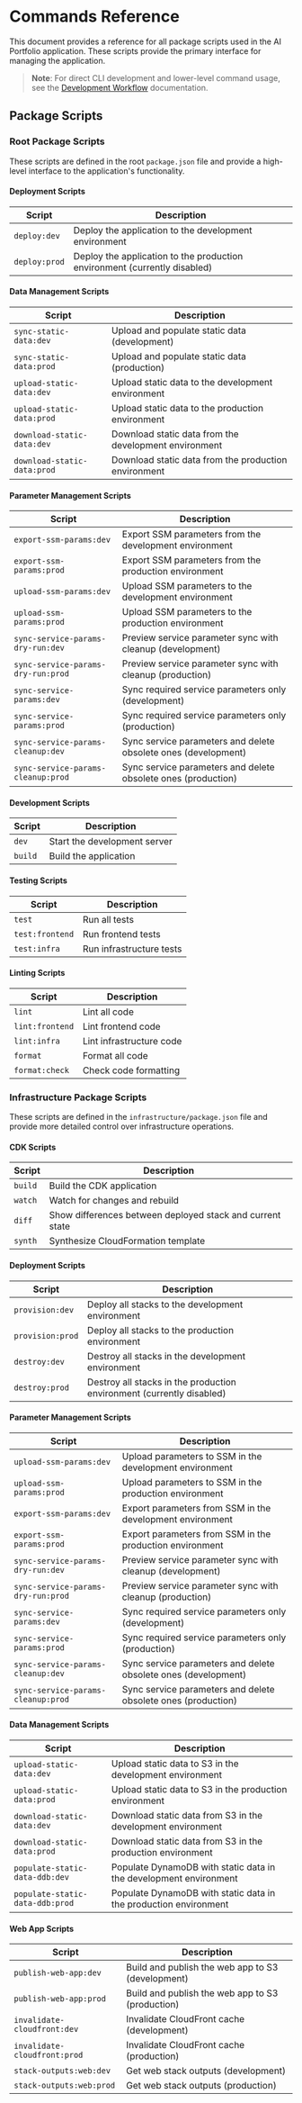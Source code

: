# Commands Reference

This document provides a reference for all package scripts used in the AI Portfolio application. These scripts provide the primary interface for managing the application.

> **Note**: For direct CLI development and lower-level command usage, see the [Development Workflow](../contributing/development-workflow.md#cli-development) documentation.

## Package Scripts

### Root Package Scripts

These scripts are defined in the root `package.json` file and provide a high-level interface to the application's functionality.

#### Deployment Scripts

| Script        | Description                                                               |
| ------------- | ------------------------------------------------------------------------- |
| `deploy:dev`  | Deploy the application to the development environment                     |
| `deploy:prod` | Deploy the application to the production environment (currently disabled) |

#### Data Management Scripts

| Script                      | Description                                           |
| --------------------------- | ----------------------------------------------------- |
| `sync-static-data:dev`      | Upload and populate static data (development)         |
| `sync-static-data:prod`     | Upload and populate static data (production)          |
| `upload-static-data:dev`    | Upload static data to the development environment     |
| `upload-static-data:prod`   | Upload static data to the production environment      |
| `download-static-data:dev`  | Download static data from the development environment |
| `download-static-data:prod` | Download static data from the production environment  |

#### Parameter Management Scripts

| Script                             | Description                                                    |
| ---------------------------------- | -------------------------------------------------------------- |
| `export-ssm-params:dev`            | Export SSM parameters from the development environment         |
| `export-ssm-params:prod`           | Export SSM parameters from the production environment          |
| `upload-ssm-params:dev`            | Upload SSM parameters to the development environment           |
| `upload-ssm-params:prod`           | Upload SSM parameters to the production environment            |
| `sync-service-params-dry-run:dev`  | Preview service parameter sync with cleanup (development)      |
| `sync-service-params-dry-run:prod` | Preview service parameter sync with cleanup (production)       |
| `sync-service-params:dev`          | Sync required service parameters only (development)            |
| `sync-service-params:prod`         | Sync required service parameters only (production)             |
| `sync-service-params-cleanup:dev`  | Sync service parameters and delete obsolete ones (development) |
| `sync-service-params-cleanup:prod` | Sync service parameters and delete obsolete ones (production)  |

#### Development Scripts

| Script  | Description                  |
| ------- | ---------------------------- |
| `dev`   | Start the development server |
| `build` | Build the application        |

#### Testing Scripts

| Script          | Description              |
| --------------- | ------------------------ |
| `test`          | Run all tests            |
| `test:frontend` | Run frontend tests       |
| `test:infra`    | Run infrastructure tests |

#### Linting Scripts

| Script          | Description              |
| --------------- | ------------------------ |
| `lint`          | Lint all code            |
| `lint:frontend` | Lint frontend code       |
| `lint:infra`    | Lint infrastructure code |
| `format`        | Format all code          |
| `format:check`  | Check code formatting    |

### Infrastructure Package Scripts

These scripts are defined in the `infrastructure/package.json` file and provide more detailed control over infrastructure operations.

#### CDK Scripts

| Script  | Description                                               |
| ------- | --------------------------------------------------------- |
| `build` | Build the CDK application                                 |
| `watch` | Watch for changes and rebuild                             |
| `diff`  | Show differences between deployed stack and current state |
| `synth` | Synthesize CloudFormation template                        |

#### Deployment Scripts

| Script           | Description                                                           |
| ---------------- | --------------------------------------------------------------------- |
| `provision:dev`  | Deploy all stacks to the development environment                      |
| `provision:prod` | Deploy all stacks to the production environment                       |
| `destroy:dev`    | Destroy all stacks in the development environment                     |
| `destroy:prod`   | Destroy all stacks in the production environment (currently disabled) |

#### Parameter Management Scripts

| Script                             | Description                                                    |
| ---------------------------------- | -------------------------------------------------------------- |
| `upload-ssm-params:dev`            | Upload parameters to SSM in the development environment        |
| `upload-ssm-params:prod`           | Upload parameters to SSM in the production environment         |
| `export-ssm-params:dev`            | Export parameters from SSM in the development environment      |
| `export-ssm-params:prod`           | Export parameters from SSM in the production environment       |
| `sync-service-params-dry-run:dev`  | Preview service parameter sync with cleanup (development)      |
| `sync-service-params-dry-run:prod` | Preview service parameter sync with cleanup (production)       |
| `sync-service-params:dev`          | Sync required service parameters only (development)            |
| `sync-service-params:prod`         | Sync required service parameters only (production)             |
| `sync-service-params-cleanup:dev`  | Sync service parameters and delete obsolete ones (development) |
| `sync-service-params-cleanup:prod` | Sync service parameters and delete obsolete ones (production)  |

#### Data Management Scripts

| Script                          | Description                                                       |
| ------------------------------- | ----------------------------------------------------------------- |
| `upload-static-data:dev`        | Upload static data to S3 in the development environment           |
| `upload-static-data:prod`       | Upload static data to S3 in the production environment            |
| `download-static-data:dev`      | Download static data from S3 in the development environment       |
| `download-static-data:prod`     | Download static data from S3 in the production environment        |
| `populate-static-data-ddb:dev`  | Populate DynamoDB with static data in the development environment |
| `populate-static-data-ddb:prod` | Populate DynamoDB with static data in the production environment  |

#### Web App Scripts

| Script                       | Description                                       |
| ---------------------------- | ------------------------------------------------- |
| `publish-web-app:dev`        | Build and publish the web app to S3 (development) |
| `publish-web-app:prod`       | Build and publish the web app to S3 (production)  |
| `invalidate-cloudfront:dev`  | Invalidate CloudFront cache (development)         |
| `invalidate-cloudfront:prod` | Invalidate CloudFront cache (production)          |
| `stack-outputs:web:dev`      | Get web stack outputs (development)               |
| `stack-outputs:web:prod`     | Get web stack outputs (production)                |
